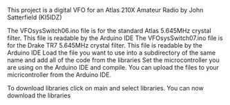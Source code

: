 This project is a digital VFO for an Atlas 210X Amateur Radio by John Satterfield (KI5IDZ)

The VFOsysSwitch06.ino file is for the standard Atlas 5.645MHz crystal filter.  This file is readable by the Arduino IDE
The VFOsysSwitch07.ino file is for the Drake TR7 5.645MHz crystal filter.  This file is readable by the Arduino IDE
Load the file you want to use into a subdirectory of the same name and add all of the code from the libraries 
Set the microcontroller you are using on the Arduino IDE and compile.  You can upload the files to your micricontroller from the Arduino IDE.

To download libraries click on main and select libraries.  You can now download the libraries
